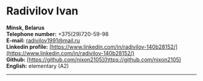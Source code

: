 # Radivilov Ivan

**Minsk, Belarus**  
**Telephone number:** +375(29)720-59-98  
**E-mail:** [radivilov1991@mail.ru](radivilov1991@mail.ru)  
**Linkedin profile:** [https://www.linkedin.com/in/radivilov-140b28152/](https://www.linkedin.com/in/radivilov-140b28152/)  
**Github:** [https://github.com/nixon2105](https://github.com/nixon2105)  
**English:** elementary (A2)

---
